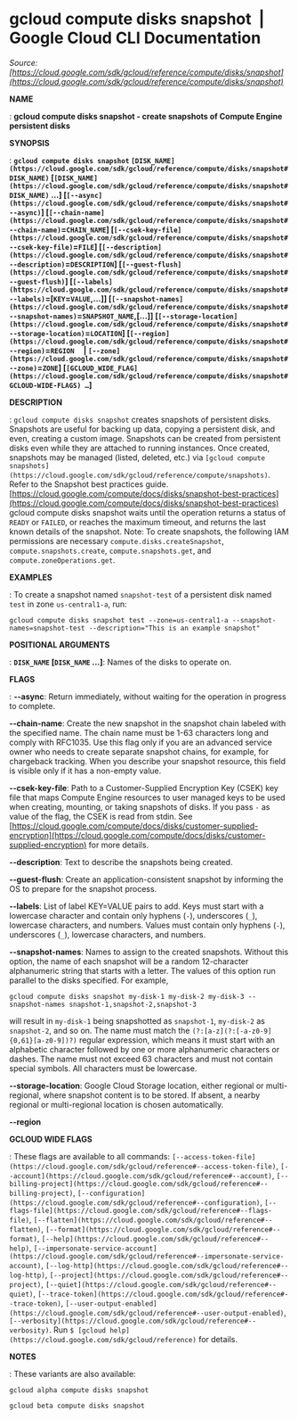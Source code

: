 # gcloud compute disks snapshot  |  Google Cloud CLI Documentation

*Source: [https://cloud.google.com/sdk/gcloud/reference/compute/disks/snapshot](https://cloud.google.com/sdk/gcloud/reference/compute/disks/snapshot)*

**NAME**

: **gcloud compute disks snapshot - create snapshots of Compute Engine persistent disks**

**SYNOPSIS**

: **`gcloud compute disks snapshot` `[DISK_NAME](https://cloud.google.com/sdk/gcloud/reference/compute/disks/snapshot#DISK_NAME)` [`[DISK_NAME](https://cloud.google.com/sdk/gcloud/reference/compute/disks/snapshot#DISK_NAME)` …] [`[--async](https://cloud.google.com/sdk/gcloud/reference/compute/disks/snapshot#--async)`] [`[--chain-name](https://cloud.google.com/sdk/gcloud/reference/compute/disks/snapshot#--chain-name)`=`CHAIN_NAME`] [`[--csek-key-file](https://cloud.google.com/sdk/gcloud/reference/compute/disks/snapshot#--csek-key-file)`=`FILE`] [`[--description](https://cloud.google.com/sdk/gcloud/reference/compute/disks/snapshot#--description)`=`DESCRIPTION`] [`[--guest-flush](https://cloud.google.com/sdk/gcloud/reference/compute/disks/snapshot#--guest-flush)`] [`[--labels](https://cloud.google.com/sdk/gcloud/reference/compute/disks/snapshot#--labels)`=[`KEY`=`VALUE`,…]] [`[--snapshot-names](https://cloud.google.com/sdk/gcloud/reference/compute/disks/snapshot#--snapshot-names)`=`SNAPSHOT_NAME`,[…]] [`[--storage-location](https://cloud.google.com/sdk/gcloud/reference/compute/disks/snapshot#--storage-location)`=`LOCATION`] [`[--region](https://cloud.google.com/sdk/gcloud/reference/compute/disks/snapshot#--region)`=`REGION`     | `[--zone](https://cloud.google.com/sdk/gcloud/reference/compute/disks/snapshot#--zone)`=`ZONE`] [`[GCLOUD_WIDE_FLAG](https://cloud.google.com/sdk/gcloud/reference/compute/disks/snapshot#GCLOUD-WIDE-FLAGS) …`]**

**DESCRIPTION**

: `gcloud compute disks snapshot` creates snapshots of persistent
disks. Snapshots are useful for backing up data, copying a persistent disk, and
even, creating a custom image. Snapshots can be created from persistent disks
even while they are attached to running instances. Once created, snapshots may
be managed (listed, deleted, etc.) via `[gcloud compute
snapshots](https://cloud.google.com/sdk/gcloud/reference/compute/snapshots)`.
Refer to the Snapshot best practices guide. [https://cloud.google.com/compute/docs/disks/snapshot-best-practices](https://cloud.google.com/compute/docs/disks/snapshot-best-practices)
gcloud compute disks snapshot waits until the operation returns a status of
`READY` or `FAILED`, or reaches the maximum timeout, and
returns the last known details of the snapshot.
Note: To create snapshots, the following IAM permissions are necessary
``compute.disks.createSnapshot``,
``compute.snapshots.create``,
``compute.snapshots.get``, and
``compute.zoneOperations.get``.

**EXAMPLES**

: To create a snapshot named `snapshot-test` of a persistent disk named
`test` in zone `us-central1-a`, run:

```
gcloud compute disks snapshot test --zone=us-central1-a --snapshot-names=snapshot-test --description="This is an example snapshot"
```

**POSITIONAL ARGUMENTS**

: **`DISK_NAME` [`DISK_NAME` …]**:
Names of the disks to operate on.

**FLAGS**

: **--async**:
Return immediately, without waiting for the operation in progress to complete.

**--chain-name**:
Create the new snapshot in the snapshot chain labeled with the specified name.
The chain name must be 1-63 characters long and comply with RFC1035. Use this
flag only if you are an advanced service owner who needs to create separate
snapshot chains, for example, for chargeback tracking. When you describe your
snapshot resource, this field is visible only if it has a non-empty value.

**--csek-key-file**:
Path to a Customer-Supplied Encryption Key (CSEK) key file that maps Compute
Engine resources to user managed keys to be used when creating, mounting, or
taking snapshots of disks.
If you pass `-` as value of the flag, the CSEK is read from stdin.
See [https://cloud.google.com/compute/docs/disks/customer-supplied-encryption](https://cloud.google.com/compute/docs/disks/customer-supplied-encryption)
for more details.

**--description**:
Text to describe the snapshots being created.

**--guest-flush**:
Create an application-consistent snapshot by informing the OS to prepare for the
snapshot process.

**--labels**:
List of label KEY=VALUE pairs to add.
Keys must start with a lowercase character and contain only hyphens
(`-`), underscores (`_`), lowercase characters, and
numbers. Values must contain only hyphens (`-`), underscores
(`_`), lowercase characters, and numbers.

**--snapshot-names**:
Names to assign to the created snapshots. Without this option, the name of each
snapshot will be a random 12-character alphanumeric string that starts with a
letter. The values of this option run parallel to the disks specified. For
example,

```
gcloud compute disks snapshot my-disk-1 my-disk-2 my-disk-3 --snapshot-names snapshot-1,snapshot-2,snapshot-3
```

will result in `my-disk-1` being snapshotted as
`snapshot-1`, `my-disk-2` as `snapshot-2`, and
so on. The name must match the
`(?:[a-z](?:[-a-z0-9]{0,61}[a-z0-9])?)` regular expression, which
means it must start with an alphabetic character followed by one or more
alphanumeric characters or dashes. The name must not exceed 63 characters and
must not contain special symbols. All characters must be lowercase.

**--storage-location**:
Google Cloud Storage location, either regional or multi-regional, where snapshot
content is to be stored. If absent, a nearby regional or multi-regional location
is chosen automatically.

**--region**

**GCLOUD WIDE FLAGS**

: These flags are available to all commands: `[--access-token-file](https://cloud.google.com/sdk/gcloud/reference#--access-token-file)`,
`[--account](https://cloud.google.com/sdk/gcloud/reference#--account)`, `[--billing-project](https://cloud.google.com/sdk/gcloud/reference#--billing-project)`,
`[--configuration](https://cloud.google.com/sdk/gcloud/reference#--configuration)`,
`[--flags-file](https://cloud.google.com/sdk/gcloud/reference#--flags-file)`,
`[--flatten](https://cloud.google.com/sdk/gcloud/reference#--flatten)`, `[--format](https://cloud.google.com/sdk/gcloud/reference#--format)`, `[--help](https://cloud.google.com/sdk/gcloud/reference#--help)`, `[--impersonate-service-account](https://cloud.google.com/sdk/gcloud/reference#--impersonate-service-account)`,
`[--log-http](https://cloud.google.com/sdk/gcloud/reference#--log-http)`,
`[--project](https://cloud.google.com/sdk/gcloud/reference#--project)`, `[--quiet](https://cloud.google.com/sdk/gcloud/reference#--quiet)`, `[--trace-token](https://cloud.google.com/sdk/gcloud/reference#--trace-token)`, `[--user-output-enabled](https://cloud.google.com/sdk/gcloud/reference#--user-output-enabled)`,
`[--verbosity](https://cloud.google.com/sdk/gcloud/reference#--verbosity)`.
Run `$ [gcloud help](https://cloud.google.com/sdk/gcloud/reference)` for details.

**NOTES**

: These variants are also available:

```
gcloud alpha compute disks snapshot
```

```
gcloud beta compute disks snapshot
```